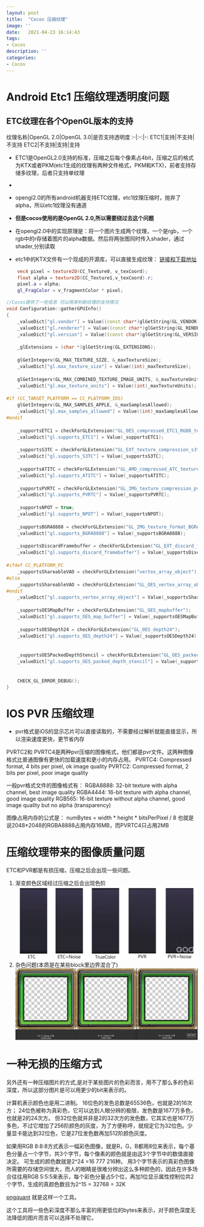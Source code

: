 ```yaml
---
layout: post
title:  "Cocos 压缩纹理"
image: ''
date:   2021-04-23 16:14:43
tags:
- Cocos
description: ''
categories: 
- Cocos
---
```

# Android Etc1 压缩纹理透明度问题
## ETC纹理在各个OpenGL版本的支持
纹理名称|OpenGL 2.0|OpenGL 3.0|是否支持透明度
:-|:-:|-:
ETC1|支持|不支持|不支持
ETC2|不支持|支持|支持

* ETC1是OpenGL2.0支持的标准，压缩之后每个像素占4bit，压缩之后的格式为KTX或者PKM(etc1生成的纹理有两种文件格式，PKM和KTX)，前者支持存储多纹理，后者只支持单纹理
* 

* opengl2.0的所有android机器支持ETC纹理，etc1纹理压缩时，抛弃了alpha，所以etc1纹理没有通道
* **但是cocos使用的是OpenGL 2.0,所以需要绕过去这个问题**

* 在opengl2.0中的实现原理是：将一个图片生成两个纹理，一个是rgb，一个rgb中的r存储着图片的alpha数据。然后将两张图同时传入shader，通过shader,分别读取

* etc1中的KTX文件有一个现成的开源库，可以直接生成纹理： [链接和下载地址](http://www.khronos.org/opengles/sdk/tools/KTX/)

```glsl
    vec4 pixel = texture2D(CC_Texture0, v_texCoord);
    float alpha = texture2D(CC_Texture1,v_texCoord).r;
    pixel.a = alpha;
    gl_FragColor = v_fragmentColor * pixel;
```
```c++
//Cocos提供了一些信息 可以用来判断纹理的支持情况
void Configuration::gatherGPUInfo()
{
	_valueDict["gl.vendor"] = Value((const char*)glGetString(GL_VENDOR));
	_valueDict["gl.renderer"] = Value((const char*)glGetString(GL_RENDERER));
	_valueDict["gl.version"] = Value((const char*)glGetString(GL_VERSION));

    _glExtensions = (char *)glGetString(GL_EXTENSIONS);

    glGetIntegerv(GL_MAX_TEXTURE_SIZE, &_maxTextureSize);
	_valueDict["gl.max_texture_size"] = Value((int)_maxTextureSize);

    glGetIntegerv(GL_MAX_COMBINED_TEXTURE_IMAGE_UNITS, &_maxTextureUnits);
	_valueDict["gl.max_texture_units"] = Value((int)_maxTextureUnits);

#if (CC_TARGET_PLATFORM == CC_PLATFORM_IOS)
    glGetIntegerv(GL_MAX_SAMPLES_APPLE, &_maxSamplesAllowed);
	_valueDict["gl.max_samples_allowed"] = Value((int)_maxSamplesAllowed);
#endif
    
    _supportsETC1 = checkForGLExtension("GL_OES_compressed_ETC1_RGB8_texture");
    _valueDict["gl.supports_ETC1"] = Value(_supportsETC1);
    
    _supportsS3TC = checkForGLExtension("GL_EXT_texture_compression_s3tc");
    _valueDict["gl.supports_S3TC"] = Value(_supportsS3TC);
    
    _supportsATITC = checkForGLExtension("GL_AMD_compressed_ATC_texture");
    _valueDict["gl.supports_ATITC"] = Value(_supportsATITC);
    
    _supportsPVRTC = checkForGLExtension("GL_IMG_texture_compression_pvrtc");
	_valueDict["gl.supports_PVRTC"] = Value(_supportsPVRTC);

    _supportsNPOT = true;
	_valueDict["gl.supports_NPOT"] = Value(_supportsNPOT);
	
    _supportsBGRA8888 = checkForGLExtension("GL_IMG_texture_format_BGRA8888");
	_valueDict["gl.supports_BGRA8888"] = Value(_supportsBGRA8888);

    _supportsDiscardFramebuffer = checkForGLExtension("GL_EXT_discard_framebuffer");
	_valueDict["gl.supports_discard_framebuffer"] = Value(_supportsDiscardFramebuffer);

#ifdef CC_PLATFORM_PC
    _supportsShareableVAO = checkForGLExtension("vertex_array_object");
#else
    _supportsShareableVAO = checkForGLExtension("GL_OES_vertex_array_object");
#endif
    _valueDict["gl.supports_vertex_array_object"] = Value(_supportsShareableVAO);

    _supportsOESMapBuffer = checkForGLExtension("GL_OES_mapbuffer");
    _valueDict["gl.supports_OES_map_buffer"] = Value(_supportsOESMapBuffer);

    _supportsOESDepth24 = checkForGLExtension("GL_OES_depth24");
    _valueDict["gl.supports_OES_depth24"] = Value(_supportsOESDepth24);

    
    _supportsOESPackedDepthStencil = checkForGLExtension("GL_OES_packed_depth_stencil");
    _valueDict["gl.supports_OES_packed_depth_stencil"] = Value(_supportsOESPackedDepthStencil);


    CHECK_GL_ERROR_DEBUG();
}
```

# IOS PVR 压缩纹理

* pvr格式是iOS的显示芯片可以直接读取的，不需要经过解析就能直接显示，所以渲染速度更快，更节省内存

PVRTC2和 PVRTC4是两种pvr压缩的图像格式，他们都是pvr文件。这两种图像格式比普通图像有更快的加载速度和更小的内存占用。
PVRTC4: Compressed format, 4 bits per pixel, ok image quality
PVRTC2: Compressed format, 2 bits per pixel, poor image quality

一般pvr格式文件的图像格式有：
RGBA8888: 32-bit texture with alpha channel, best image quality
RGBA4444: 16-bit texture with alpha channel, good image quality
RGB565: 16-bit texture without alpha channel, good image quality but no alpha (transparency)
 
图像占用内存的公式是： numBytes = width * height * bitsPerPixel / 8
也就是说2048*2048的RGBA8888占用内存16MB，而PVRTC4只占用2MB


# 压缩纹理带来的图像质量问题
ETC和PVR都是有损压缩，压缩之后会出现一些问题。
1. 渐变颜色区域经过压缩之后会出现色阶
![图片](..\assets\img\opengl\yasuosejie.webp)
2. 杂色问题(本质是在某些block里边界混合了)
![图片](..\assets\img\opengl\yasuozase.webp)


# 一种无损的压缩方式
另外还有一种压缩图片的方式,是对于某些图片的色彩而言，用不了那么多的色彩深度，所以这部分图片是可以用更少的bit来表示的。

计算机表示颜色也是用二进制。
16位色的发色总数是65536色，也就是2的16次方；
24位色被称为真彩色，它可以达到人眼分辨的极限，发色数是1677万多色，也就是2的24次方。
但32位色就并非是2的32次方的发色数，它其实也是1677万多色，不过它增加了256阶颜色的灰度，为了方便称呼，就规定它为32位色。少量显卡能达到32位色，它是27位发色数再加512阶颜色灰度。

如果用RGB 8:8:8方式表示一幅彩色图像，就是R，G，B都用8位来表示，每个基色分量占一个字节，共3个字节，每个像素的颜色就是由这3个字节中的数值直接决定。
可生成的颜色数就是2^24 =16 777 216种。
用3个字节表示的真彩色图像所需要的存储空间很大，而人的眼睛是很难分辨出这么多种颜色的，因此在许多场合往往用RGB 5:5:5来表示，每个彩色分量占5个位，再加1位显示属性控制位共2个字节，生成的真颜色数目为2^15 = 32768 = 32K

[pngquant](https://www.baidu.com/link?url=WI5FO_QAxjMkIwFjvsoORi6AFGegCAk0nEAe-0OkXDm&wd=&eqid=ab6f342f00046e3900000003608290b4) 就是这样一个工具。

这个工具将一些色彩深度不那么丰富的用更低位的bytes来表示，对于颜色深度无法降低的图片而言可以选择不处理它。

